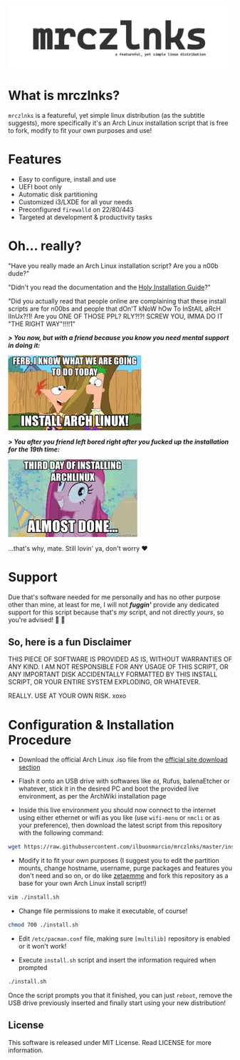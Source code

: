 ![](logo.png)

# What is mrczlnks?

`mrczlnks` is a featureful, yet simple linux distribution (as the subtitle suggests), more specifically it's an Arch Linux installation script that is free to fork, modify to fit your own purposes and use!

# Features
- Easy to configure, install and use
- UEFI boot only
- Automatic disk partitioning
- Customized i3/LXDE for all your needs
- Preconfigured `firewalld` on 22/80/443
- Targeted at development & productivity tasks

# Oh... really?

"Have you really made an Arch Linux installation script? Are you a n00b dude?" 

"Didn't you read the documentation and the [Holy Installation Guide](https://wiki.archlinux.org/index.php/Installation_guide)?" 

"Did you actually read that people online are complaining that these install scripts are for n00bs and people that dOn'T kNoW hOw To InStAlL aRcH lInUx?!1! Are you ONE OF THOSE PPL? RLY?!?! SCREW YOU, IMMA DO IT "THE RIGHT WAY"!!!!1"


***> You now, but with a friend because you know you need mental support in doing it:***

![](also_you.jpg)

***> You after you friend left bored right after you fucked up the installation for the 19th time:***

![](you.jpg)

...that's why, mate. Still lovin' ya, don't worry :heart:

# Support

Due that's software needed for me personally and has no other purpose other than mine, at least for me, I will not **_fuggin'_** provide any dedicated support for this script because that's *my* script, and not directly *yours*, so you're advised! :beers: :kiss:

## So, here is a fun Disclaimer

THIS PIECE OF SOFTWARE IS PROVIDED AS IS, WITHOUT WARRANTIES OF ANY KIND. I AM NOT RESPONSIBLE FOR ANY USAGE OF THIS SCRIPT, OR ANY IMPORTANT DISK ACCIDENTALLY FORMATTED BY THIS INSTALL SCRIPT, OR YOUR ENTIRE SYSTEM EXPLODING, OR WHATEVER.

REALLY. USE AT YOUR OWN RISK. xoxo

# Configuration & Installation Procedure

- Download the official Arch Linux .iso file from the [official site download section](https://www.archlinux.org/download/)

- Flash it onto an USB drive with softwares like `dd`, Rufus, balenaEtcher or whatever, stick it in the desired PC and boot the provided live environment, as per the ArchWiki installation page

- Inside this live environment you should now connect to the internet using either ethernet or wifi as you like (use `wifi-menu` or `nmcli` or as your preference), then download the latest script from this repository with the following command:

```bash
wget https://raw.githubusercontent.com/ilbuonmarcio/mrczlnks/master/install.sh
```

- Modify it to fit your own purposes (I suggest you to edit the partition mounts, change hostname, username, purge packages and features you don't need and so on, or do like [zetaemme](https://github.com/zetaemme/zls) and fork this repository as a base for your own Arch Linux install script!)

```bash
vim ./install.sh
```

- Change file permissions to make it executable, of course!

```bash
chmod 700 ./install.sh
```

- Edit `/etc/pacman.conf` file, making sure `[multilib]` repository is enabled or it won't work!

- Execute `install.sh` script and insert the information required when prompted

```bash
./install.sh
```

Once the script prompts you that it finished, you can just `reboot`, remove the USB drive previously inserted and finally start using your new distribution!

## License

This software is released under MIT License.
Read LICENSE for more information.
